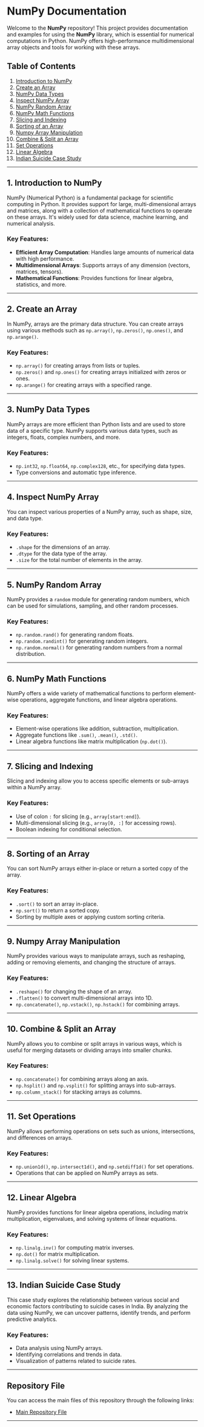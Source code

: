 # NumPy Documentation

Welcome to the **NumPy** repository! This project provides documentation and examples for using the **NumPy** library, which is essential for numerical computations in Python. NumPy offers high-performance multidimensional array objects and tools for working with these arrays.

## Table of Contents

1. [Introduction to NumPy](#introduction-to-numpy)
2. [Create an Array](#create-an-array)
3. [NumPy Data Types](#numpy-data-types)
4. [Inspect NumPy Array](#inspect-numpy-array)
5. [NumPy Random Array](#numpy-random-array)
6. [NumPy Math Functions](#numpy-math-functions)
7. [Slicing and Indexing](#slicing-and-indexing)
8. [Sorting of an Array](#sorting-of-an-array)
9. [Numpy Array Manipulation](#numpy-array-manipulation)
10. [Combine & Split an Array](#combine-and-split-an-array)
11. [Set Operations](#set-operations)
12. [Linear Algebra](#linear-algebra)
13. [Indian Suicide Case Study](#indian-suicide-case-study)

---

## 1. Introduction to NumPy

NumPy (Numerical Python) is a fundamental package for scientific computing in Python. It provides support for large, multi-dimensional arrays and matrices, along with a collection of mathematical functions to operate on these arrays. It's widely used for data science, machine learning, and numerical analysis.

### Key Features:
- **Efficient Array Computation**: Handles large amounts of numerical data with high performance.
- **Multidimensional Arrays**: Supports arrays of any dimension (vectors, matrices, tensors).
- **Mathematical Functions**: Provides functions for linear algebra, statistics, and more.

---

## 2. Create an Array

In NumPy, arrays are the primary data structure. You can create arrays using various methods such as `np.array()`, `np.zeros()`, `np.ones()`, and `np.arange()`.

### Key Features:
- `np.array()` for creating arrays from lists or tuples.
- `np.zeros()` and `np.ones()` for creating arrays initialized with zeros or ones.
- `np.arange()` for creating arrays with a specified range.

---

## 3. NumPy Data Types

NumPy arrays are more efficient than Python lists and are used to store data of a specific type. NumPy supports various data types, such as integers, floats, complex numbers, and more.

### Key Features:
- `np.int32`, `np.float64`, `np.complex128`, etc., for specifying data types.
- Type conversions and automatic type inference.

---

## 4. Inspect NumPy Array

You can inspect various properties of a NumPy array, such as shape, size, and data type.

### Key Features:
- `.shape` for the dimensions of an array.
- `.dtype` for the data type of the array.
- `.size` for the total number of elements in the array.

---

## 5. NumPy Random Array

NumPy provides a `random` module for generating random numbers, which can be used for simulations, sampling, and other random processes.

### Key Features:
- `np.random.rand()` for generating random floats.
- `np.random.randint()` for generating random integers.
- `np.random.normal()` for generating random numbers from a normal distribution.

---

## 6. NumPy Math Functions

NumPy offers a wide variety of mathematical functions to perform element-wise operations, aggregate functions, and linear algebra operations.

### Key Features:
- Element-wise operations like addition, subtraction, multiplication.
- Aggregate functions like `.sum()`, `.mean()`, `.std()`.
- Linear algebra functions like matrix multiplication (`np.dot()`).

---

## 7. Slicing and Indexing

Slicing and indexing allow you to access specific elements or sub-arrays within a NumPy array.

### Key Features:
- Use of colon `:` for slicing (e.g., `array[start:end]`).
- Multi-dimensional slicing (e.g., `array[0, :]` for accessing rows).
- Boolean indexing for conditional selection.

---

## 8. Sorting of an Array

You can sort NumPy arrays either in-place or return a sorted copy of the array.

### Key Features:
- `.sort()` to sort an array in-place.
- `np.sort()` to return a sorted copy.
- Sorting by multiple axes or applying custom sorting criteria.

---

## 9. Numpy Array Manipulation

NumPy provides various ways to manipulate arrays, such as reshaping, adding or removing elements, and changing the structure of arrays.

### Key Features:
- `.reshape()` for changing the shape of an array.
- `.flatten()` to convert multi-dimensional arrays into 1D.
- `np.concatenate()`, `np.vstack()`, `np.hstack()` for combining arrays.

---

## 10. Combine & Split an Array

NumPy allows you to combine or split arrays in various ways, which is useful for merging datasets or dividing arrays into smaller chunks.

### Key Features:
- `np.concatenate()` for combining arrays along an axis.
- `np.hsplit()` and `np.vsplit()` for splitting arrays into sub-arrays.
- `np.column_stack()` for stacking arrays as columns.

---

## 11. Set Operations

NumPy allows performing operations on sets such as unions, intersections, and differences on arrays.

### Key Features:
- `np.union1d()`, `np.intersect1d()`, and `np.setdiff1d()` for set operations.
- Operations that can be applied on NumPy arrays as sets.

---

## 12. Linear Algebra

NumPy provides functions for linear algebra operations, including matrix multiplication, eigenvalues, and solving systems of linear equations.

### Key Features:
- `np.linalg.inv()` for computing matrix inverses.
- `np.dot()` for matrix multiplication.
- `np.linalg.solve()` for solving linear systems.

---

## 13. Indian Suicide Case Study

This case study explores the relationship between various social and economic factors contributing to suicide cases in India. By analyzing the data using NumPy, we can uncover patterns, identify trends, and perform predictive analytics.

### Key Features:
- Data analysis using NumPy arrays.
- Identifying correlations and trends in data.
- Visualization of patterns related to suicide rates.

---

## Repository File

You can access the main files of this repository through the following links:

- [Main Repository File](./https://github.com/Prajwalshardul0369/NUMPY)



---

